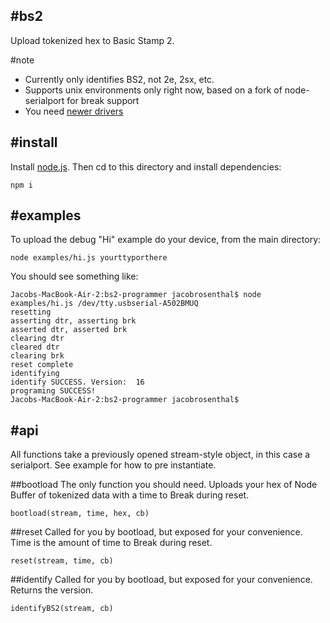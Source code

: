 #bs2
---
Upload tokenized hex to Basic Stamp 2.

#note
* Currently only identifies BS2, not 2e, 2sx, etc.
* Supports unix environments only right now, based on a fork of node-serialport for break support
* You need [newer drivers](http://www.ftdichip.com/Drivers/VCP.htm)

#install
---
Install [node.js](http://nodejs.org/). Then cd to this directory and install dependencies:
```
npm i
```

#examples
---
To upload the debug "Hi" example do your device, from the main directory:
```
node examples/hi.js yourttyporthere
```
You should see something like:
```
Jacobs-MacBook-Air-2:bs2-programmer jacobrosenthal$ node examples/hi.js /dev/tty.usbserial-A502BMUQ
resetting
asserting dtr, asserting brk
asserted dtr, asserted brk
clearing dtr
cleared dtr
clearing brk
reset complete
identifying
identify SUCCESS. Version:  16
programing SUCCESS!
Jacobs-MacBook-Air-2:bs2-programmer jacobrosenthal$
```

#api
----
All functions take a previously opened stream-style object, in this case a serialport. See example for how to pre instantiate.

##bootload
The only function you should need. Uploads your hex of Node Buffer of tokenized data with a time to Break during reset.
```
bootload(stream, time, hex, cb)
```

##reset
Called for you by bootload, but exposed for your convenience. Time is the amount of time to Break during reset.
```
reset(stream, time, cb)
```

##identify
Called for you by bootload, but exposed for your convenience. Returns the version.
```
identifyBS2(stream, cb)
```


